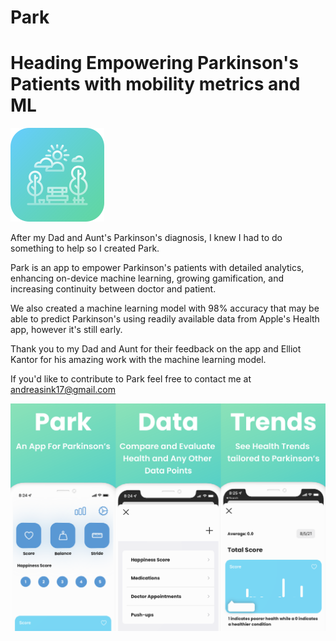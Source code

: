 # Park
# Heading Empowering Parkinson's Patients with mobility metrics and ML

![alt text](https://github.com/AndreasInk/ParkinsonsApp/blob/main/park.svg?raw=true)

After my Dad and Aunt's Parkinson's diagnosis, I knew I had to do something to help so I created Park.

Park is an app to empower Parkinson's patients with detailed analytics, enhancing on-device machine learning, growing gamification, and increasing continuity between doctor and patient.

We also created a machine learning model with 98% accuracy that may be able to predict Parkinson's using readily available data from Apple's Health app, however it's still early.

Thank you to my Dad and Aunt for their feedback on the app and Elliot Kantor for his amazing work with the machine learning model.

If you'd like to contribute to Park feel free to contact me at andreasink17@gmail.com

![alt text](https://github.com/AndreasInk/ParkinsonsApp/blob/main/screenshots.svg?raw=true)



